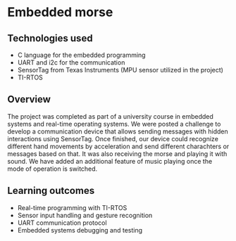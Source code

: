 # Embedded morse

## Technologies used
- C language for the embedded programming
- UART and i2c for the communication
- SensorTag from Texas Instruments (MPU sensor utilized in the project)
- TI-RTOS

## Overview
The project was completed as part of a university course in embedded systems and real-time operating systems. We were posted a challenge to develop a communication device that allows sending messages with hidden interactions using SensorTag. 
Once finished, our device could recognize different hand movements by acceleration and send different charachters or messages based on that. It was also receiving the morse and playing it with sound. We have added an additional feature of music playing once the mode of operation is switched.

## Learning outcomes
- Real-time programming with TI-RTOS
- Sensor input handling and gesture recognition
- UART communication protocol
- Embedded systems debugging and testing
